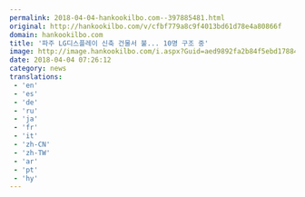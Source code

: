 ```yaml
---
permalink: 2018-04-04-hankookilbo.com--397885481.html
original: http://hankookilbo.com/v/cfbf779a8c9f4013bd61d78e4a80866f
domain: hankookilbo.com
title: '파주 LG디스플레이 신축 건물서 불... 10명 구조 중'
image: http://image.hankookilbo.com/i.aspx?Guid=aed9892fa2b84f5ebd17884b94776f6b&Month=201804&size=980
date: 2018-04-04 07:26:12
category: news
translations: 
 - 'en'
 - 'es'
 - 'de'
 - 'ru'
 - 'ja'
 - 'fr'
 - 'it'
 - 'zh-CN'
 - 'zh-TW'
 - 'ar'
 - 'pt'
 - 'hy'
---
```


